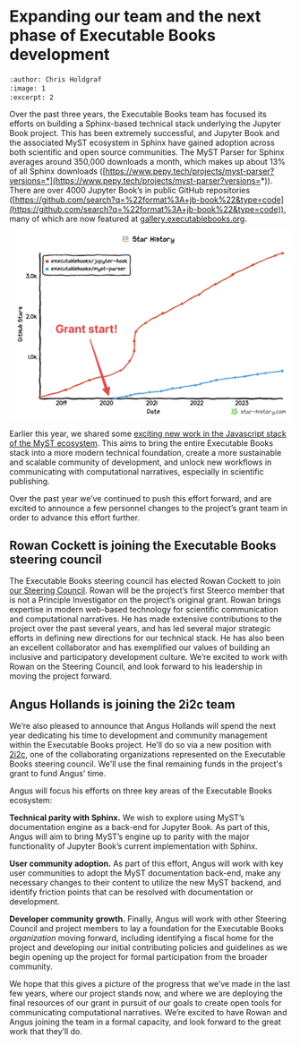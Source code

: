 # Expanding our team and the next phase of Executable Books development

```{post} 2023-11-28
:author: Chris Holdgraf
:image: 1
:excerpt: 2
```

Over the past three years, the Executable Books team has focused its efforts on building a Sphinx-based technical stack underlying the Jupyter Book project. This has been extremely successful, and Jupyter Book and the associated MyST ecosystem in Sphinx have gained adoption across both scientific and open source communities. The MyST Parser for Sphinx averages around 350,000 downloads a month, which makes up about 13% of all Sphinx downloads ([https://www.pepy.tech/projects/myst-parser?versions=*](https://www.pepy.tech/projects/myst-parser?versions=*)). There are over 4000 Jupyter Book’s in public GitHub repositories ([https://github.com/search?q=%22format%3A+jb-book%22&type=code](https://github.com/search?q=%22format%3A+jb-book%22&type=code)), many of which are now featured at [gallery.executablebooks.org](https://executablebooks.org/en/latest/gallery/).

![Stargazer counts over time for Jupyter Book and MyST Parser](../images/grant-star-timeline.png)

Earlier this year, we shared some [exciting new work in the Javascript stack of the MyST ecosystem](https://executablebooks.org/en/latest/blog/2023-02-09-announce-mystjs/). This aims to bring the entire Executable Books stack into a more modern technical foundation, create a more sustainable and scalable community of development, and unlock new workflows in communicating with computational narratives, especially in scientific publishing.

Over the past year we’ve continued to push this effort forward, and are excited to announce a few personnel changes to the project’s grant team in order to advance this effort further.


## Rowan Cockett is joining the Executable Books steering council

The Executable Books steering council has elected Rowan Cockett to join [our Steering Council](https://compass.executablebooks.org/en/latest/team/index.html#steering-council). Rowan will be the project’s first Steerco member that is not a Principle Investigator on the project’s original grant. Rowan brings expertise in modern web-based technology for scientific communication and computational narratives. He has made extensive contributions to the project over the past several years, and has led several major strategic efforts in defining new directions for our technical stack. He has also been an excellent collaborator and has exemplified our values of building an inclusive and participatory development culture. We’re excited to work with Rowan on the Steering Council, and look forward to his leadership in moving the project forward.


## Angus Hollands is joining the 2i2c team

We’re also pleased to announce that Angus Hollands will spend the next year dedicating his time to development and community management within the Executable Books project. He’ll do so via a new position with [2i2c](https://2i2c.org), one of the collaborating organizations represented on the Executable Books steering council. We'll use the final remaining funds in the project's grant to fund Angus' time.

Angus will focus his efforts on three key areas of the Executable Books ecosystem:

**Technical parity with Sphinx.** We wish to explore using MyST’s documentation engine as a back-end for Jupyter Book. As part of this, Angus will aim to bring MyST’s engine up to parity with the major functionality of Jupyter Book’s current implementation with Sphinx.

**User community adoption.** As part of this effort, Angus will work with key user communities to adopt the MyST documentation back-end, make any necessary changes to their content to utilize the new MyST backend, and identify friction points that can be resolved with documentation or development.

**Developer community growth.** Finally, Angus will work with other Steering Council and project members to lay a foundation for the Executable Books _organization_ moving forward, including identifying a fiscal home for the project and developing our initial contributing policies and guidelines as we begin opening up the project for formal participation from the broader community.

We hope that this gives a picture of the progress that we’ve made in the last few years, where our project stands now, and where we are deploying the final resources of our grant in pursuit of our goals to create open tools for communicating computational narratives. We’re excited to have Rowan and Angus joining the team in a formal capacity, and look forward to the great work that they’ll do.